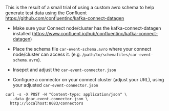 This is the result of a small trial of using a custom avro schema to 
help generate test data using the Confluent https://github.com/confluentinc/kafka-connect-datagen


* Make sure your Connect node/cluster has the kafka-connect-datagen installed 
(https://www.confluent.io/hub/confluentinc/kafka-connect-datagen)

* Place the schema file `car-event-schema.avro` where your connect node/cluster can access it.
(e.g. `/path/to/schemafiles/car-event-schema.avro`).

* Insepct and adjust the `car-event-connector.json`

* Configure a connector on your connect cluster (adjust your URL), using your adjusted `car-event-connector.json`

```
curl -s -X POST -H "Content-type: application/json" \
  --data @car-event-connector.json \
  http://localhost:8083/connectors

```
